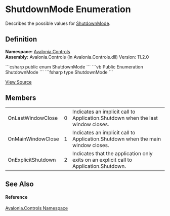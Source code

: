 # ShutdownMode Enumeration


Describes the possible values for <a href="P_Avalonia_Controls_ApplicationLifetimes_IClassicDesktopStyleApplicationLifetime_ShutdownMode">ShutdownMode</a>.



## Definition
**Namespace:** <a href="N_Avalonia_Controls">Avalonia.Controls</a>  
**Assembly:** Avalonia.Controls (in Avalonia.Controls.dll) Version: 11.2.0

<Tabs groupId="api-code-preview">
<TabItem value="csharp" label="C#">
```csharp
public enum ShutdownMode
```
</TabItem>
<TabItem value="vb" label="VB">
```vb
Public Enumeration ShutdownMode
```
</TabItem>
<TabItem value="fsharp" label="F#">
```fsharp
type ShutdownMode
```
</TabItem>
</Tabs>



<a href="https://github.com/AvaloniaUI/Avalonia/tree/master/src/Avalonia.Controls/ShutdownMode.cs" title="View the source code">View Source</a>



## Members
<table>
<tr>
<td>OnLastWindowClose</td>
<td>0</td>
<td>Indicates an implicit call to Application.Shutdown when the last window closes.</td>
</tr>
<tr>
<td>OnMainWindowClose</td>
<td>1</td>
<td>Indicates an implicit call to Application.Shutdown when the main window closes.</td>
</tr>
<tr>
<td>OnExplicitShutdown</td>
<td>2</td>
<td>Indicates that the application only exits on an explicit call to Application.Shutdown.</td>
</tr>
</table>

## See Also


#### Reference
<a href="N_Avalonia_Controls">Avalonia.Controls Namespace</a>  
